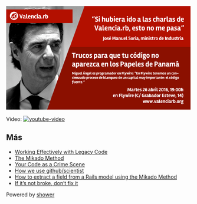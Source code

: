 <img src="pictures/vrb.png" width="500">

Video:
[![youtube-video](https://img.youtube.com/vi/WP7RgijIUHo/0.jpg)](https://youtu.be/WP7RgijIUHo)

## Más


- [Working Effectively with Legacy Code](http://www.informit.com/store/working-effectively-with-legacy-code-9780131177055)
- [The Mikado Method](https://www.manning.com/books/the-mikado-method)
- [Your Code as a Crime Scene](https://pragprog.com/book/atcrime/your-code-as-a-crime-scene)
- [How we use github/scientist](http://engineering.peertransfer.com/blog/how-we-use-scientist)
- [How to extract a field from a Rails model using the Mikado Method](http://engineering.peertransfer.com/blog/extract-fields-from-rails)
- [If it’s not broke, don’t fix it](https://medium.com/@elmendalerenda/if-it-s-not-broke-don-t-fix-it-3a11d4170ec4#.g67m8v7dc)


Powered by [shower](https://github.com/shower/shower)